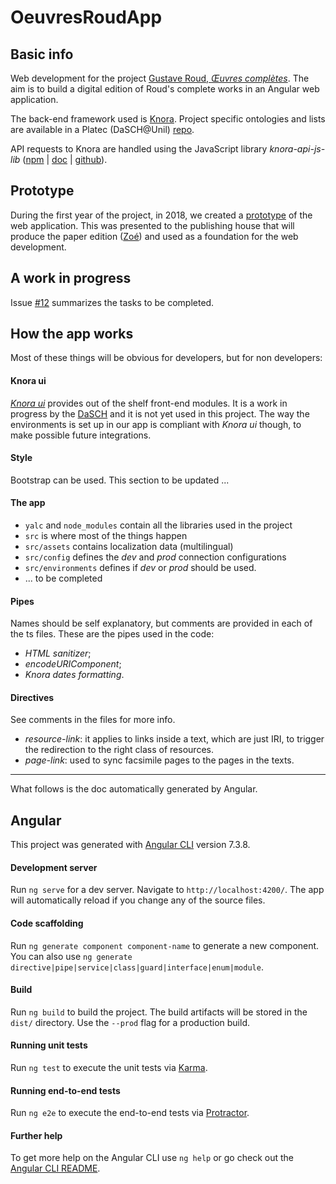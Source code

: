 

# OeuvresRoudApp 

## Basic info

Web development for the project [Gustave Roud, *Œuvres complètes*](https://www.unil.ch/clsr/home/menuinst/projets-de-recherche/gustave-roud-oeuvres-completes.html). The aim is to build a digital edition of Roud's complete works in an Angular web application.

The back-end framework used is [Knora](knora.org/). Project specific ontologies and lists are available in a Platec (DaSCH@Unil) [repo](https://github.com/LaDHUL/oeuvres-roud).

API requests to Knora are handled using the JavaScript library *knora-api-js-lib* ([npm](https://www.npmjs.com/package/@knora/api) | [doc](https://dasch-swiss.github.io/knora-api-js-lib/) | [github](https://github.com/dasch-swiss/knora-api-js-lib)).

## Prototype

During the first year of the project, in 2018, we created a [prototype](https://espadini.gitbook.io/roudwebappprototype) of the web application. This was presented to the publishing house that will produce the paper edition ([Zoé](http://www.editionszoe.ch/)) and used as a foundation for the web development.

## A work in progress

Issue [#12](https://github.com/gustaveroudproject/roud-oeuvres-app/issues/12) summarizes the tasks to be completed.


## How the app works

Most of these things will be obvious for developers, but for non developers:

#### Knora ui

*[Knora ui](https://dasch-swiss.github.io/knora-ui/)* provides out of the shelf front-end modules. It is a work in progress by the [DaSCH](dasch.swiss/) and it is not yet used in this project. The way the environments is set up in our app is compliant with *Knora ui* though, to make possible future integrations.

#### Style

Bootstrap can be used. This section to be updated ...

#### The app

- `yalc` and `node_modules` contain all the libraries used in the project
- `src` is where most of the things happen
- `src/assets` contains localization data (multilingual)
- `src/config` defines the *dev* and *prod* connection configurations
- `src/environments` defines if *dev* or *prod* should be used.
- ... to be completed

#### Pipes

Names should be self explanatory, but comments are provided in each of the ts files. These are the pipes used in the code:

- *HTML sanitizer*;
- *encodeURIComponent*;
- *Knora dates formatting*.

#### Directives

See comments in the files for more info.

- *resource-link*: it applies to links inside a text, which are just IRI, to trigger the redirection to the right class of resources.
- *page-link*: used to sync facsimile pages to the pages in the texts.




---

What follows is the doc automatically generated by Angular.

## Angular
This project was generated with [Angular CLI](https://github.com/angular/angular-cli) version 7.3.8.

#### Development server

Run `ng serve` for a dev server. Navigate to `http://localhost:4200/`. The app will automatically reload if you change any of the source files.

#### Code scaffolding

Run `ng generate component component-name` to generate a new component. You can also use `ng generate directive|pipe|service|class|guard|interface|enum|module`.

#### Build

Run `ng build` to build the project. The build artifacts will be stored in the `dist/` directory. Use the `--prod` flag for a production build.

#### Running unit tests

Run `ng test` to execute the unit tests via [Karma](https://karma-runner.github.io).

#### Running end-to-end tests

Run `ng e2e` to execute the end-to-end tests via [Protractor](http://www.protractortest.org/).

#### Further help

To get more help on the Angular CLI use `ng help` or go check out the [Angular CLI README](https://github.com/angular/angular-cli/blob/master/README.md).
